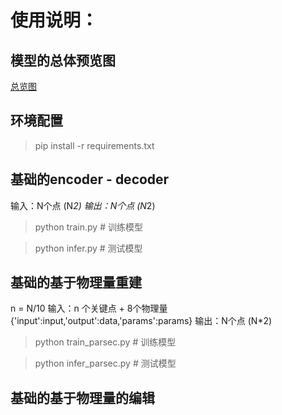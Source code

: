 # 使用说明：



## 模型的总体预览图

[总览图](./source/model_overview.jpg)

## 环境配置

> pip install -r requirements.txt


## 基础的encoder - decoder

输入：N个点 (N*2)
输出：N个点 (N*2)

> python train.py # 训练模型


> python infer.py # 测试模型


## 基础的基于物理量重建

n = N/10
输入：n 个关键点 + 8个物理量  {'input':input,'output':data,'params':params}
输出：N个点 (N*2)

> python train_parsec.py # 训练模型

> python infer_parsec.py # 测试模型

## 基础的基于物理量的编辑



